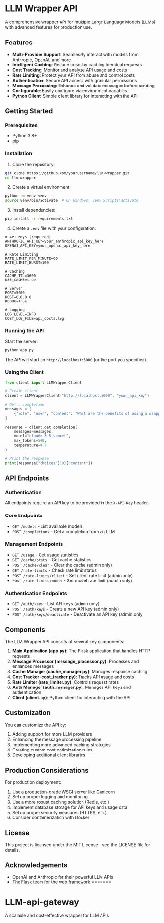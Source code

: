 # LLM Wrapper API

A comprehensive wrapper API for multiple Large Language Models (LLMs) with advanced features for production use.

## Features

- **Multi-Provider Support**: Seamlessly interact with models from Anthropic, OpenAI, and more
- **Intelligent Caching**: Reduce costs by caching identical requests
- **Cost Tracking**: Monitor and analyze API usage and costs
- **Rate Limiting**: Protect your API from abuse and control costs
- **Authentication**: Secure API access with granular permissions
- **Message Processing**: Enhance and validate messages before sending
- **Configurable**: Easily configure via environment variables
- **Python Client**: Simple client library for interacting with the API

## Getting Started

### Prerequisites

- Python 3.8+
- pip

### Installation

1. Clone the repository:
```bash
git clone https://github.com/yourusername/llm-wrapper.git
cd llm-wrapper
```

2. Create a virtual environment:
```bash
python -m venv venv
source venv/bin/activate  # On Windows: venv\Scripts\activate
```

3. Install dependencies:
```bash
pip install -r requirements.txt
```

4. Create a `.env` file with your configuration:
```
# API Keys (required)
ANTHROPIC_API_KEY=your_anthropic_api_key_here
OPENAI_API_KEY=your_openai_api_key_here

# Rate Limiting
RATE_LIMIT_PER_MINUTE=60
RATE_LIMIT_BURST=100

# Caching
CACHE_TTL=3600
USE_CACHE=true

# Server
PORT=5000
HOST=0.0.0.0
DEBUG=true

# Logging
LOG_LEVEL=INFO
COST_LOG_FILE=api_costs.log
```

### Running the API

Start the server:
```bash
python app.py
```

The API will start on `http://localhost:5000` (or the port you specified).

### Using the Client

```python
from client import LLMWrapperClient

# Create client
client = LLMWrapperClient("http://localhost:5000", "your_api_key")

# Get a completion
messages = [
    {"role": "user", "content": "What are the benefits of using a wrapper API for LLMs?"}
]

response = client.get_completion(
    messages=messages,
    model="claude-3-5-sonnet",
    max_tokens=500,
    temperature=0.7
)

# Print the response
print(response["choices"][0]["content"])
```

## API Endpoints

### Authentication

All endpoints require an API key to be provided in the `X-API-Key` header.

### Core Endpoints

- `GET /models` - List available models
- `POST /completions` - Get a completion from an LLM

### Management Endpoints

- `GET /usage` - Get usage statistics
- `GET /cache/stats` - Get cache statistics
- `POST /cache/clear` - Clear the cache (admin only)
- `GET /rate-limits` - Check rate limit status
- `POST /rate-limits/client` - Set client rate limit (admin only)
- `POST /rate-limits/model` - Set model rate limit (admin only)

### Authentication Endpoints

- `GET /auth/keys` - List API keys (admin only)
- `POST /auth/keys` - Create a new API key (admin only)
- `POST /auth/keys/deactivate` - Deactivate an API key (admin only)

## Components

The LLM Wrapper API consists of several key components:

1. **Main Application (app.py)**: The Flask application that handles HTTP requests
2. **Message Processor (message_processor.py)**: Processes and enhances messages
3. **Cache Manager (cache_manager.py)**: Manages response caching
4. **Cost Tracker (cost_tracker.py)**: Tracks API usage and costs
5. **Rate Limiter (rate_limiter.py)**: Controls request rates
6. **Auth Manager (auth_manager.py)**: Manages API keys and authentication
7. **Client (client.py)**: Python client for interacting with the API

## Customization

You can customize the API by:

1. Adding support for more LLM providers
2. Enhancing the message processing pipeline
3. Implementing more advanced caching strategies
4. Creating custom cost optimization rules
5. Developing additional client libraries

## Production Considerations

For production deployment:

1. Use a production-grade WSGI server like Gunicorn
2. Set up proper logging and monitoring
3. Use a more robust caching solution (Redis, etc.)
4. Implement database storage for API keys and usage data
5. Set up proper security measures (HTTPS, etc.)
6. Consider containerization with Docker

## License

This project is licensed under the MIT License - see the LICENSE file for details.

## Acknowledgements

- OpenAI and Anthropic for their powerful LLM APIs
- The Flask team for the web framework
=======
# LLM-api-gateway
A scalable and cost-effective wrapper for LLM APIs


